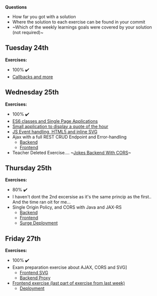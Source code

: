 **Questions**
- How far you got with a solution
- Where the solution to each exercise can be found in your commit
- ~Which of the weekly learnings goals were covered by your solution (not required)~

## Tuesday 24th

**Exercises:**
- 100% :heavy_check_mark:
- [Callbacks and more](https://github.com/AndreasVikke/CPH-Business-Sem3/tree/master/Flow2/Week2/01-Tuesday/JavaScript%20Exercises)

## Wednesday 25th

**Exercises:**
- 100% :heavy_check_mark:
- [ES6 classes and Single Page Applications](https://github.com/AndreasVikke/CPH-Business-Sem3/tree/master/Flow2/Week2/02-Wednesday/Jokes)
- [Small application to display a quote of the hour](https://github.com/AndreasVikke/CPH-Business-Sem3/tree/master/Flow2/Week2/02-Wednesday/AJAX_Fetch)
- [JS Event handling, HTML5 and inline SVG](https://github.com/AndreasVikke/CPH-Business-Sem3/tree/master/Flow2/Week2/02-Wednesday/AJAX_Fetch)
- Ajax with a full REST CRUD Endpoint and Error-handling
    - [Backend](https://github.com/AndreasVikke/CPH-Business-Sem3/tree/master/Flow2/Week2/02-Wednesday/BackendApp)
    - [Frontend](https://github.com/AndreasVikke/CPH-Business-Sem3/tree/master/Flow2/Week2/02-Wednesday/SinglePageApp)
- Teacher Deleted Exercise.... ~[Jokes Backend With CORS](https://github.com/AndreasVikke/CPH-Business-Sem3/tree/master/Flow2/Week2/02-Wednesday/QuoteWithCORS)~

## Thursday 25th

**Exercises:**
- 80% :heavy_check_mark:
- I haven't dont the 2nd excersise as it's the same princip as the first.. And the time ran oit for me...
- Single Origin Policy, and CORS with Java and JAX-RS
    - [Backend](https://github.com/AndreasVikke/CPH-Business-Sem3/tree/master/Flow2/Week2/03-Thursday/CORSBackend)
    - [Frontend](https://github.com/AndreasVikke/CPH-Business-Sem3/tree/master/Flow2/Week2/03-Thursday/CORSBackendGUITester)
    - [Surge Deployment](http://vikkesinglepage.surge.sh/)

## Friday 27th

**Exercises:**
- 100% :heavy_check_mark:
- Exam preparation exercise about AJAX, CORS and SVG]
    - [Frontend SVG](https://github.com/AndreasVikke/CPH-Business-Sem3/tree/master/Flow2/Week2/04-Friday/SVGMap)
    - [Backend Proxy](https://github.com/AndreasVikke/CPH-Business-Sem3/tree/master/Flow2/Week2/04-Friday/SVGMapProxy)
- [Frontend exercise (last part of exercise from last week)](https://github.com/AndreasVikke/CPH-Business-Sem3/tree/master/Flow2/Week2/04-Friday/PersonFrontend)
    - [Deployment](http://vikkeperson.surge.sh/)